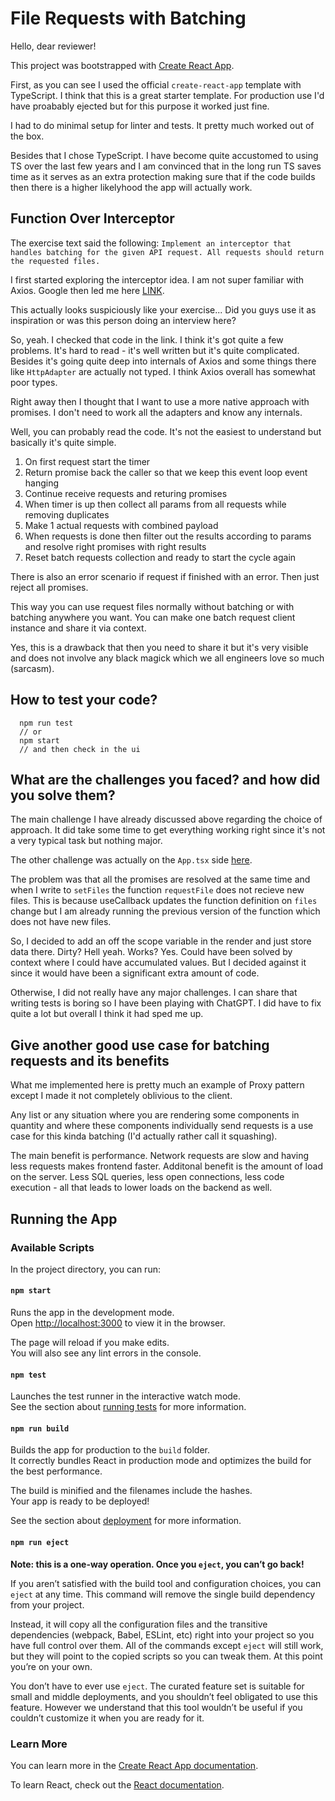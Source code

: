 # File Requests with Batching
Hello, dear reviewer!

This project was bootstrapped with [Create React App](https://github.com/facebook/create-react-app).

First, as you can see I used the official `create-react-app` template with TypeScript. I think that this is a great starter template. For production use I'd have proabably ejected but for this purpose it worked just fine.

I had to do minimal setup for linter and tests. It pretty much worked out of the box.

Besides that I chose TypeScript. I have become quite accustomed to using TS over the last few years and I am convinced that in the long run TS saves time as it serves as an extra protection making sure that if the code builds then there is a higher likelyhood the app will actually work.

## Function Over Interceptor
The exercise text said the following: `Implement an interceptor that handles batching for the given API request. All requests should return the requested files.`

I first started exploring the interceptor idea. I am not super familiar with Axios. Google then led me here [LINK](https://github.com/calinortan/batch-request-interceptor/blob/master/src/interceptor.js).

This actually looks suspiciously like your exercise... Did you guys use it as inspiration or was this person doing an interview here?

So, yeah. I checked that code in the link. I think it's got quite a few problems. It's hard to read - it's well written but it's quite complicated. Besides it's going quite deep into internals of Axios and some things there like `HttpAdapter` are actually not typed. I think Axios overall has somewhat poor types.

Right away then I thought that I want to use a more native approach with promises. I don't need to work all the adapters and know any internals.

Well, you can probably read the code. It's not the easiest to understand but basically it's quite simple.
1. On first request start the timer
2. Return promise back the caller so that we keep this event loop event hanging
3. Continue receive requests and returing promises
4. When timer is up then collect all params from all requests while removing duplicates
5. Make 1 actual requests with combined payload
6. When requests is done then filter out the results according to params and resolve right promises with right results
7. Reset batch requests collection and ready to start the cycle again

There is also an error scenario if request if finished with an error. Then just reject all promises.

This way you can use request files normally without batching or with batching anywhere you want. You can make one batch request client instance and share it via context.

Yes, this is a drawback that then you need to share it but it's very visible and does not involve any black magick which we all engineers love so much (sarcasm).

## How to test your code?

```
  npm run test
  // or
  npm start
  // and then check in the ui
```

## What are the challenges you faced? and how did you solve them?
The main challenge I have already discussed above regarding the choice of approach. It did take some time to get everything working right since it's not a very typical task but nothing major.

The other challenge was actually on the `App.tsx` side [here](https://github.com/allhaker/batch-requests/blob/exercise/src/App.tsx#L9).

The problem was that all the promises are resolved at the same time and when I write to `setFiles` the function `requestFile` does not recieve new files. This is because useCallback updates the function definition on `files` change but I am already running the previous version of the function which does not have new files.

So, I decided to add an off the scope variable in the render and just store data there. Dirty? Hell yeah. Works? Yes. Could have been solved by context where I could have accumulated values. But I decided against it since it would have been a significant extra amount of code.

Otherwise, I did not really have any major challenges. I can share that writing tests is boring so I have been playing with ChatGPT. I did have to fix quite a lot but overall I think it had sped me up.

## Give another good use case for batching requests and its benefits
What me implemented here is pretty much an example of Proxy pattern except I made it not completely oblivious to the client.

Any list or any situation where you are rendering some components in quantity and where these components individually send requests is a use case for this kinda batching (I'd actually rather call it squashing).

The main benefit is performance. Network requests are slow and having less requests makes frontend faster. Additonal benefit is the amount of load on the server. Less SQL queries, less open connections, less code execution - all that leads to lower loads on the backend as well.

## Running the App
### Available Scripts

In the project directory, you can run:

#### `npm start`

Runs the app in the development mode.\
Open [http://localhost:3000](http://localhost:3000) to view it in the browser.

The page will reload if you make edits.\
You will also see any lint errors in the console.

#### `npm test`

Launches the test runner in the interactive watch mode.\
See the section about [running tests](https://facebook.github.io/create-react-app/docs/running-tests) for more information.

#### `npm run build`

Builds the app for production to the `build` folder.\
It correctly bundles React in production mode and optimizes the build for the best performance.

The build is minified and the filenames include the hashes.\
Your app is ready to be deployed!

See the section about [deployment](https://facebook.github.io/create-react-app/docs/deployment) for more information.

#### `npm run eject`

**Note: this is a one-way operation. Once you `eject`, you can’t go back!**

If you aren’t satisfied with the build tool and configuration choices, you can `eject` at any time. This command will remove the single build dependency from your project.

Instead, it will copy all the configuration files and the transitive dependencies (webpack, Babel, ESLint, etc) right into your project so you have full control over them. All of the commands except `eject` will still work, but they will point to the copied scripts so you can tweak them. At this point you’re on your own.

You don’t have to ever use `eject`. The curated feature set is suitable for small and middle deployments, and you shouldn’t feel obligated to use this feature. However we understand that this tool wouldn’t be useful if you couldn’t customize it when you are ready for it.

### Learn More

You can learn more in the [Create React App documentation](https://facebook.github.io/create-react-app/docs/getting-started).

To learn React, check out the [React documentation](https://reactjs.org/).
